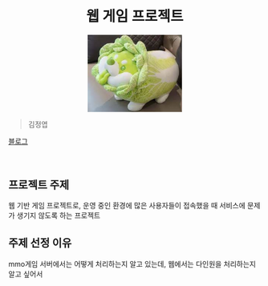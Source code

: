 <h1 align="center">웹 게임 프로젝트</h1>  

<div align="center">
    <img src="./img/goodleaf.png" style="zoom:76%;" align="center"/>
</div>  

> 김정엽  

[블로그](https://goodleaf96.tistory.com/)

<br>

## 프로젝트 주제
웹 기반 게임 프로젝트로, 운영 중인 환경에 많은 사용자들이 접속했을 때 서비스에 문제가 생기지 않도록 하는 프로젝트

## 주제 선정 이유
mmo게임 서버에서는 어떻게 처리하는지 알고 있는데, 웹에서는 다인원을 처리하는지 알고 싶어서
